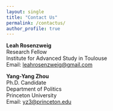 ```yaml
---
layout: single
title: "Contact Us"
permalink: /contactus/
author_profile: true
---
```


**Leah Rosenzweig**     
Research Fellow  
Institute for Advanced Study in Toulouse  
Email: [leahrosenzweig@gmail.com](mailto:leahrosenzweig@gmail.com)  


**Yang-Yang Zhou**  
Ph.D. Candidate  
Department of Politics  
Princeton University  
Email: [yz3@princeton.edu](mailto:yz3@princeton.edu)
